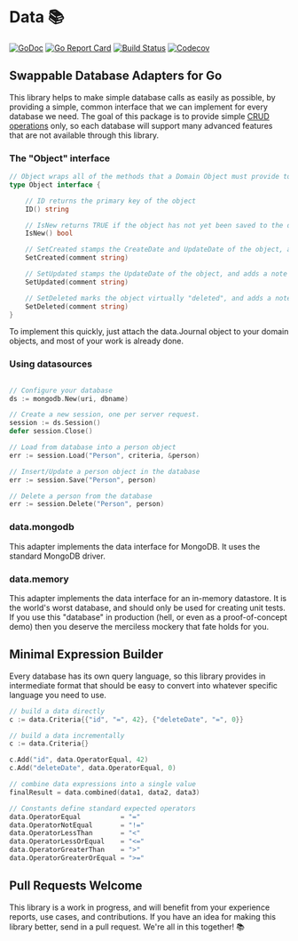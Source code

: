 # Data 📚

[![GoDoc](http://img.shields.io/badge/go-documentation-blue.svg?style=flat-square)](http://godoc.org/github.com/benpate/data)
[![Go Report Card](https://goreportcard.com/badge/github.com/benpate/data?style=flat-square)](https://goreportcard.com/report/github.com/benpate/data)
[![Build Status](http://img.shields.io/travis/benpate/data.svg?style=flat-square)](https://travis-ci.org/benpate/data)
[![Codecov](https://img.shields.io/codecov/c/github/benpate/data.svg?style=flat-square)](https://codecov.io/gh/benpate/data)

## Swappable Database Adapters for Go

This library helps to make simple database calls as easily as possible, by providing a simple, common interface that we can implement for every database we need.  The goal of this package is to provide simple [CRUD operations](https://en.wikipedia.org/wiki/Create%2C_read%2C_update_and_delete) only, so each database will support many advanced features that are not available through this library.

### The "Object" interface

```go
// Object wraps all of the methods that a Domain Object must provide to Presto
type Object interface {

    // ID returns the primary key of the object
    ID() string

    // IsNew returns TRUE if the object has not yet been saved to the database
    IsNew() bool

    // SetCreated stamps the CreateDate and UpdateDate of the object, and adds a note to the Journal.
    SetCreated(comment string)

    // SetUpdated stamps the UpdateDate of the object, and adds a note to the Journal.
    SetUpdated(comment string)

    // SetDeleted marks the object virtually "deleted", and adds a note to the Journal.
    SetDeleted(comment string)
}
```

To implement this quickly, just attach the data.Journal object to your domain objects, and most of your work is already done.

### Using datasources

```go

// Configure your database
ds := mongodb.New(uri, dbname)

// Create a new session, one per server request.
session := ds.Session()
defer session.Close()

// Load from database into a person object
err := session.Load("Person", criteria, &person)

// Insert/Update a person object in the database
err := session.Save("Person", person)

// Delete a person from the database
err := session.Delete("Person", person)

```

### data.mongodb

This adapter implements the data interface for MongoDB.  It uses the standard MongoDB driver.

### data.memory

This adapter implements the data interface for an in-memory datastore.  It is the world's worst database, and should only be used for creating unit tests.  If you use this "database" in production (hell, or even as a proof-of-concept demo) then you deserve the merciless mockery that fate holds for you.

## Minimal Expression Builder

Every database has its own query language, so this library provides in intermediate format that should be easy to convert into whatever specific language you need to use.

```go
// build a data directly
c := data.Criteria{{"id", "=", 42}, {"deleteDate", "=", 0}}

// build a data incrementally
c := data.Criteria{}

c.Add("id", data.OperatorEqual, 42)
c.Add("deleteDate", data.OperatorEqual, 0)

// combine data expressions into a single value
finalResult = data.combined(data1, data2, data3)

// Constants define standard expected operators
data.OperatorEqual          = "="
data.OperatorNotEqual       = "!="
data.OperatorLessThan       = "<"
data.OperatorLessOrEqual    = "<="
data.OperatorGreaterThan    = ">"
data.OperatorGreaterOrEqual = ">="
```

## Pull Requests Welcome

This library is a work in progress, and will benefit from your experience reports, use cases, and contributions.  If you have an idea for making this library better, send in a pull request.  We're all in this together! 📚
